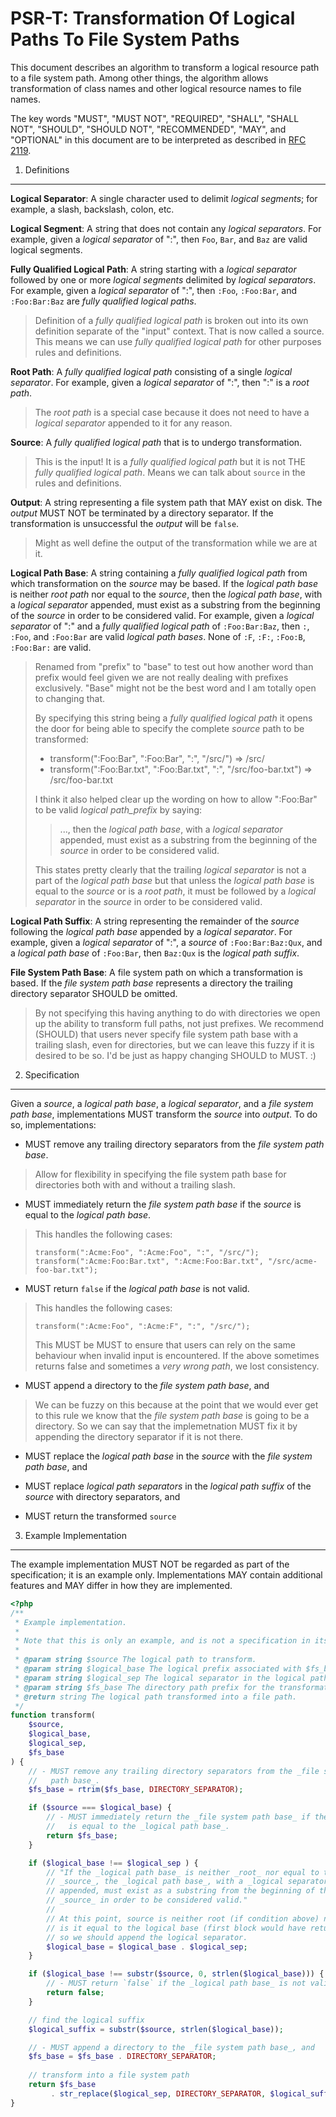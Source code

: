 PSR-T: Transformation Of Logical Paths To File System Paths
===========================================================

This document describes an algorithm to transform a logical resource path to a
file system path. Among other things, the algorithm allows transformation of
class names and other logical resource names to file names.

The key words "MUST", "MUST NOT", "REQUIRED", "SHALL", "SHALL NOT", "SHOULD",
"SHOULD NOT", "RECOMMENDED", "MAY", and "OPTIONAL" in this document are to be
interpreted as described in [RFC 2119](http://tools.ietf.org/html/rfc2119).


1. Definitions
--------------

**Logical Separator**: A single character used to delimit _logical segments_;
for example, a slash, backslash, colon, etc.

**Logical Segment**: A string that does not contain any _logical separators_.
For example, given a _logical separator_ of ":", then `Foo`, `Bar`, and `Baz`
are valid logical segments.

**Fully Qualified Logical Path**: A string starting with a _logical separator_
followed by one or more _logical segments_ delimited by _logical separators_.
For example, given a _logical separator_ of ":", then `:Foo`, `:Foo:Bar`, and
`:Foo:Bar:Baz` are _fully qualified logical paths_.

> Definition of a _fully qualified logical path_ is broken out into its own
> definition separate of the "input" context. That is now called a source.
> This means we can use _fully qualified logical path_ for other purposes
> rules and definitions.

**Root Path**: A _fully qualified logical path_ consisting of a single _logical
separator_. For example, given a _logical separator_ of ":", then ":" is a
_root path_.

> The _root path_ is a special case because it does not need to have a
> _logical separator_ appended to it for any reason.

**Source**: A _fully qualified logical path_ that is to undergo transformation.

> This is the input! It is a _fully qualified logical path_ but it is not THE
> _fully qualified logical path_. Means we can talk about `source` in the
> rules and definitions.

**Output**: A string representing a file system path that MAY exist on disk.
The _output_ MUST NOT be terminated by a directory separator. If the
transformation is unsuccessful the _output_ will be `false`.

> Might as well define the output of the transformation while we are at it.

**Logical Path Base**: A string containing a _fully qualified logical path_ from
which transformation on the _source_ may be based. If the _logical path base_ is
neither _root path_ nor equal to the _source_, then the _logical path base_,
with a _logical separator_ appended, must exist as a substring from the
beginning of the _source_ in order to be considered valid. For example, given a
_logical separator_ of ":" and a _fully qualified logical path_ of
`:Foo:Bar:Baz`, then `:`, `:Foo`, and `:Foo:Bar` are valid _logical path bases_.
None of `:F`, `:F:`, `:Foo:B`, `:Foo:Bar:` are valid.

> Renamed from "prefix" to "base" to test out how another word than prefix would
> feel given we are not really dealing with prefixes exclusively. "Base" might
> not be the best word and I am totally open to changing that.
>
> By specifying this string being a _fully qualified logical path_ it opens the
> door for being able to specify the complete _source_ path to be transformed:
>
>   - transform(":Foo:Bar", ":Foo:Bar", ":", "/src/") => /src/
>   - transform(":Foo:Bar.txt", ":Foo:Bar.txt", ":", "/src/foo-bar.txt") => /src/foo-bar.txt
>
> I think it also helped clear up the wording on how to allow ":Foo:Bar" to be
> valid _logical path_prefix_ by saying:
>
> > ..., then the _logical path base_, with a _logical separator_ appended,
> > must exist as a substring from the beginning of the _source_ in order to
> > be considered valid.
>
> This states pretty clearly that the trailing _logical separator_ is not a
> part of the _logical path base_ but that unless the _logical path base_ is
> equal to the _source_ or is a _root path_, it must be followed by a _logical
> separator_ in the _source_ in order to be considered valid.

**Logical Path Suffix**: A string representing the remainder of the _source_
following the _logical path base_ appended by a _logical separator_. For
example, given a _logical separator_ of ":", a _source_ of `:Foo:Bar:Baz:Qux`,
and a _logical path base_ of `:Foo:Bar`, then `Baz:Qux` is the _logical path
suffix_.

**File System Path Base**: A file system path on which a transformation is
based. If the _file system path base_ represents a directory the trailing
directory separator SHOULD be omitted.

> By not specifying this having anything to do with directories we open up
> the ability to transform full paths, not just prefixes. We recommend
> (SHOULD) that users never specify file system path base with a trailing
> slash, even for directories, but we can leave this fuzzy if it is desired
> to be so. I'd be just as happy changing SHOULD to MUST. :)


2. Specification
----------------

Given a _source_, a _logical path base_, a _logical separator_, and a _file
system path base_, implementations MUST transform the _source_ into _output_.
To do so, implementations:

- MUST remove any trailing directory separators from the _file system
  path base_.

> Allow for flexibility in specifying the file system path base for directories
> both with and without a trailing slash.

- MUST immediately return the _file system path base_ if the _source_ is equal
  to the _logical path base_.

> This handles the following cases:
>
>     transform(":Acme:Foo", ":Acme:Foo", ":", "/src/");
>     transform(":Acme:Foo:Bar.txt", ":Acme:Foo:Bar.txt", "/src/acme-foo-bar.txt");

- MUST return `false` if the _logical path base_ is not valid.

> This handles the following cases:
>
>     transform(":Acme:Foo", ":Acme:F", ":", "/src/");
>
> This MUST be MUST to ensure that users can rely on the same behaviour when
> invalid input is encountered. If the above sometimes returns false and
> sometimes a *very wrong path*, we lost consistency.

- MUST append a directory to the _file system path base_, and

> We can be fuzzy on this because at the point that we would ever get to this
> rule we know that the _file system path base_ is going to be a directory.
> So we can say that the implemetnation MUST fix it by appending the directory
> separator if it is not there.

- MUST replace the _logical path base_ in the _source_ with the _file system
  path base_, and

- MUST replace _logical path separators_ in the _logical path suffix_ of the
  _source_ with directory separators, and

- MUST return the transformed `source`


3. Example Implementation
-------------------------

The example implementation MUST NOT be regarded as part of the specification;
it is an example only. Implementations MAY contain additional features and MAY
differ in how they are implemented.

```php
<?php
/**
 * Example implementation.
 * 
 * Note that this is only an example, and is not a specification in itself.
 * 
 * @param string $source The logical path to transform.
 * @param string $logical_base The logical prefix associated with $fs_base.
 * @param string $logical_sep The logical separator in the logical path.
 * @param string $fs_base The directory path prefix for the transformation.
 * @return string The logical path transformed into a file path.
 */
function transform(
    $source,
    $logical_base,
    $logical_sep,
    $fs_base
) {
    // - MUST remove any trailing directory separators from the _file system
    //   path base_.
    $fs_base = rtrim($fs_base, DIRECTORY_SEPARATOR);

    if ($source === $logical_base) {
        // - MUST immediately return the _file system path base_ if the _source_
        //   is equal to the _logical path base_.
        return $fs_base;
    }

    if ($logical_base !== $logical_sep ) {
        // "If the _logical path base_ is neither _root_ nor equal to the
        // _source_, the _logical path base_, with a _logical separator_
        // appended, must exist as a substring from the beginning of the
        // _source_ in order to be considered valid."
        //
        // At this point, source is neither root (if condition above) nor
        // is it equal to the logical base (first block would have returned)
        // so we should append the logical separator.
        $logical_base = $logical_base . $logical_sep;
    }

    if ($logical_base !== substr($source, 0, strlen($logical_base))) {
        // - MUST return `false` if the _logical path base_ is not valid.
        return false;
    }

    // find the logical suffix
    $logical_suffix = substr($source, strlen($logical_base));

    // - MUST append a directory to the _file system path base_, and
    $fs_base = $fs_base . DIRECTORY_SEPARATOR;
    
    // transform into a file system path
    return $fs_base
         . str_replace($logical_sep, DIRECTORY_SEPARATOR, $logical_suffix);
}
```
